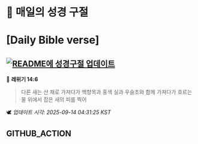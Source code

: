 # 🙏 매일의 성경 구절
# [Daily Bible verse]
## [![README에 성경구절 업데이트](https://github.com/DONGSUKA/first_test/actions/workflows/update-readme-bible.yml/badge.svg)](https://github.com/DONGSUKA/first_test/actions/workflows/update-readme-bible.yml)
<!-- START_BIBLE_VERSE -->
📖 **레위기 14:6**
> 다른 새는 산 채로 가져다가 백향목과 홍색 실과 우슬초와 함께 가져다가 흐르는 물 위에서 잡은 새의 피를 찍어

🕊️ _업데이트 시각: 2025-09-14 04:31:25 KST_
  <!-- END_BIBLE_VERSE -->
## GITHUB_ACTION
